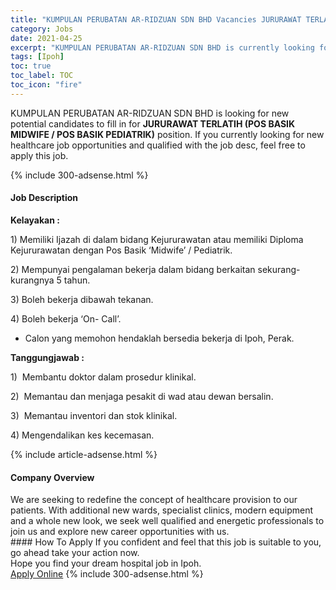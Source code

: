 ```yaml
---
title: "KUMPULAN PERUBATAN AR-RIDZUAN SDN BHD Vacancies JURURAWAT TERLATIH (POS BASIK MIDWIFE / POS BASIK PEDIATRIK)" 
category: Jobs 
date: 2021-04-25 
excerpt: "KUMPULAN PERUBATAN AR-RIDZUAN SDN BHD is currently looking for suitable person to fill in the JURURAWAT TERLATIH (POS BASIK MIDWIFE / POS BASIK PEDIATRIK) which positioned at Ipoh" 
tags: [Ipoh] 
toc: true 
toc_label: TOC 
toc_icon: "fire" 
--- 
```


<p>KUMPULAN PERUBATAN AR-RIDZUAN SDN BHD is looking for new potential candidates to fill in for <b>JURURAWAT TERLATIH (POS BASIK MIDWIFE / POS BASIK PEDIATRIK)</b> position. If you currently looking for new healthcare job opportunities and qualified with the job desc, feel free to apply this job.
</p>{% include 300-adsense.html %} 
<div><div><h4>Job Description</h4></div><div><div><span><div><p><strong>Kelayakan :</strong></p><p>1) Memiliki Ijazah di dalam bidang Kejururawatan atau memiliki Diploma Kejururawatan dengan Pos Basik &#8216;Midwife&#8217; / Pediatrik.</p><p>2) Mempunyai pengalaman bekerja dalam bidang berkaitan sekurang-kurangnya 5 tahun.</p><p>3) Boleh bekerja dibawah tekanan.</p><p>4) Boleh bekerja &#8216;On- Call&#8217;.</p><ul><li><span>Calon yang memohon hendaklah bersedia bekerja di Ipoh, Perak.</span></li></ul><p><strong>Tanggungjawab :</strong></p><p>1)&#160;&#160;Membantu doktor dalam prosedur klinikal.</p><p>2) &#160;Memantau dan menjaga pesakit di wad atau dewan bersalin.</p><p>3)&#160;&#160;Memantau inventori dan stok klinikal.</p><p>4) Mengendalikan kes kecemasan.</p></div></span></div></div></div> 
{% include article-adsense.html %} 
<div><div><h4>Company Overview</h4></div><div><div><span><div><div>We are seeking to redefine the concept of healthcare provision to our patients. With additional new wards, specialist clinics, modern equipment and a whole new look, we seek well qualified and energetic professionals to join us and explore new career opportunities with us.</div></div></span></div></div></div> 
#### How To Apply 
If you confident and feel that this job is suitable to you, go ahead take your action now. <br/> 
Hope you find your dream hospital job in Ipoh. <br/> 
<a href="https://www.jobstreet.com.my/en/job/jururawat-terlatih-pos-basik-midwife-pos-basik-pediatrik-4537211?jobId=jobstreet-my-job-4537211" class="btn btn--warning" target="_blank" rel="nofollow noopenner">Apply Online</a> 
{% include 300-adsense.html %} 